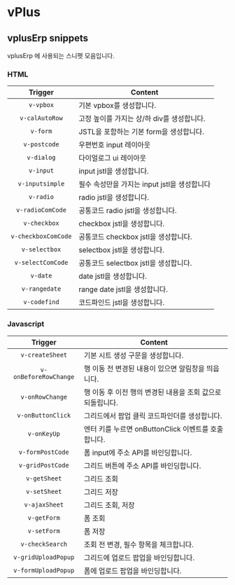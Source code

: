 # vPlus

## vplusErp snippets

vplusErp 에 사용되는 스니펫 모음입니다.


### HTML
|Trigger        |Content                  |
|:-------------:|-------------------------|
|`v-vpbox`|기본 vpbox를 생성합니다.|
|`v-calAutoRow`|고정 높이를 가지는 상/하 div를 생성합니다.|
|`v-form`|JSTL을 포함하는 기본 form을 생성합니다.|
|`v-postcode`|우편번호 input 레이아웃|
|`v-dialog`|다이얼로그 ui 레이아웃|
|`v-input`|input jstl을 생성합니다.|
|`v-inputsimple`|필수 속성만을 가지는 input jstl을 생성합니다|
|`v-radio`|radio jstl을 생성합니다.|
|`v-radioComCode`|공통코드 radio jstl을 생성합니다.|
|`v-checkbox`|checkbox jstl을 생성합니다.|
|`v-checkboxComCode`|공통코드 checkbox jstl을 생성합니다.|
|`v-selectbox`|selectbox jstl을 생성합니다.|
|`v-selectComCode`|공통코드 selectbox jstl을 생성합니다.|
|`v-date`|date jstl을 생성합니다.|
|`v-rangedate`|range date jstl을 생성합니다.|
|`v-codefind`|코드파인드 jstl을 생성합니다.|

### Javascript
|Trigger        |Content                  |
|:-------------:|-------------------------|
|`v-createSheet`|기본 시트 생성 구문을 생성합니다.|
|`v-onBeforeRowChange`|행 이동 전 변경된 내용이 있으면 알림창을 띄웁니다.|
|`v-onRowChange`|행 이동 후 이전 행의 변경된 내용을 조회 값으로 되돌립니다.|
|`v-onButtonClick`|그리드에서 팝업 클릭 코드파인더를 생성합니다.|
|`v-onKeyUp`|엔터 키를 누르면 onButtonClick 이벤트를 호출합니다.|
|`v-formPostCode`|폼 input에 주소 API를 바인딩합니다.|
|`v-gridPostCode`|그리드 버튼에 주소 API를 바인딩합니다.|
|`v-getSheet`|그리드 조회|
|`v-setSheet`|그리드 저장|
|`v-ajaxSheet`|그리드 조회, 저장|
|`v-getForm`|폼 조회|
|`v-setForm`|폼 저장|
|`v-checkSearch`|조회 전 변경, 필수 항목을 체크합니다.|
|`v-gridUploadPopup`|그리드에 업로드 팝업을 바인딩합니다.|
|`v-formUploadPopup`|폼에 업로드 팝업을 바인딩합니다.|
